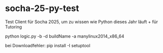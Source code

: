 # socha-25-py-test
Test Client für Socha 2025, um zu wissen wie Python dieses Jahr läuft + für Tutoring

python logic.py -b -d buildName -a manylinux2014_x86_64

bei Downloadfehler: pip install -I setuptool 